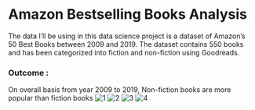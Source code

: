 # Amazon Bestselling Books Analysis

The data I’ll be using in this data science project is a dataset of Amazon’s 50 Best Books between 2009 and 2019.
The dataset contains 550 books and has been categorized into fiction and non-fiction using Goodreads.

### Outcome : 
On overall basis from year 2009 to 2019, Non-fiction books are more popular than fiction books
![1](https://user-images.githubusercontent.com/39916859/142258404-e06da031-8eb8-4e2e-bdee-2d18287583b1.jpg)
![2](https://user-images.githubusercontent.com/39916859/142258382-4397e80d-955c-4880-805e-6f2aaa3bd5fa.jpg)
![3](https://user-images.githubusercontent.com/39916859/142258397-5b98a50e-ee65-429d-b364-4391192c2f03.jpg)
![4](https://user-images.githubusercontent.com/39916859/142258400-7b65cf7c-dec2-4770-b22e-cb08e569e6a5.jpg)

